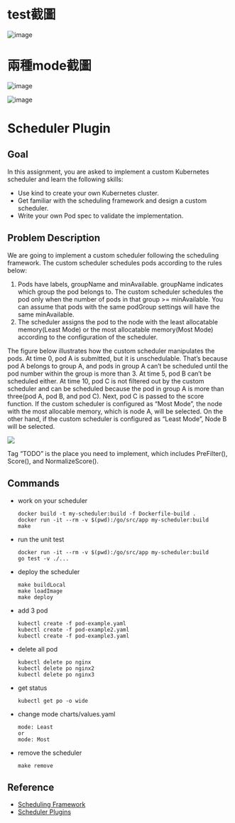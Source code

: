 # test截圖
![image](https://github.com/jason01180118/NTHU-Scheduler-Plugin/assets/73685101/7a47d3f1-b690-438e-9686-dd525f4d01cc)

# 兩種mode截圖
![image](https://github.com/jason01180118/NTHU-Scheduler-Plugin/assets/73685101/f9fc44fd-3b9a-46b9-8f64-60e40d54b062)

![image](https://github.com/jason01180118/NTHU-Scheduler-Plugin/assets/73685101/4b933a03-0698-4c12-b8e0-ebbee8cab192)


# Scheduler Plugin
## Goal
In this assignment, you are asked to implement a custom Kubernetes scheduler and learn the following skills:
- Use kind to create your own Kubernetes cluster.
- Get familiar with the scheduling framework and design a custom scheduler.
- Write your own Pod spec to validate the implementation.

## Problem Description
We are going to implement a custom scheduler following the scheduling framework. The custom scheduler schedules pods according to the rules below:

1. Pods have labels, groupName and minAvailable. groupName indicates which group the pod belongs to. The custom scheduler schedules the pod only when the number of pods in that group >= minAvailable. You can assume that pods with the same podGroup settings will have the same minAvailable.
2. The scheduler assigns the pod to the node with the least allocatable memory(Least Mode) or the most allocatable memory(Most Mode) according to the configuration of the scheduler.

The figure below illustrates how the custom scheduler manipulates the pods. At time 0, pod A is submitted, but it is unschedulable. That’s because pod A belongs to group A, and pods in group A can’t be scheduled until the pod number within the group is more than 3. At time 5, pod B can’t be scheduled either. At time 10, pod C is not filtered out by the custom scheduler and can be scheduled because the pod in group A is more than three(pod A, pod B, and pod C). Next, pod C is passed to the score function. If the custom scheduler is configured as “Most Mode”, the node with the most allocable memory, which is node A, will be selected. On the other hand, if the custom scheduler is configured as “Least Mode”, Node B will be selected. 

![](docs/plugins.png)

Tag “TODO” is the place you need to implement, which includes PreFilter(), Score(), and NormalizeScore().

## Commands
- work on your scheduler
    ```
    docker build -t my-scheduler:build -f Dockerfile-build .
    docker run -it --rm -v $(pwd):/go/src/app my-scheduler:build
    make
    ```
- run the unit test
    ```
    docker run -it --rm -v $(pwd):/go/src/app my-scheduler:build
    go test -v ./...
    ```
- deploy the scheduler
    ```
    make buildLocal
    make loadImage
    make deploy
    ```
- add 3 pod
    ```
    kubectl create -f pod-example.yaml
    kubectl create -f pod-example2.yaml
    kubectl create -f pod-example3.yaml
    ```
- delete all pod
    ```
    kubectl delete po nginx
    kubectl delete po nginx2
    kubectl delete po nginx3
    ```
- get status
    ```
    kubectl get po -o wide
    ```
- change mode
    charts/values.yaml
    ```
    mode: Least
    or
    mode: Most
    ```
- remove the scheduler
    ```
    make remove
    ```

## Reference
- [Scheduling Framework](https://kubernetes.io/docs/concepts/scheduling-eviction/scheduling-framework/)
- [Scheduler Plugins](https://github.com/kubernetes-sigs/scheduler-plugins)
